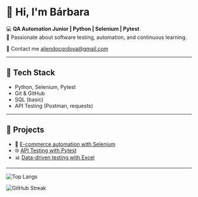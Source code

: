 # 👋 Hi, I'm Bárbara  

💻 **QA Automation Junior | Python | Selenium | Pytest**  
🚀 Passionate about software testing, automation, and continuous learning.

📩 Contact me aliendocordova@gmail.com

---

## 🔧 Tech Stack
- Python, Selenium, Pytest  
- Git & GitHub  
- SQL (basic)  
- API Testing (Postman, requests)  

---

## 📂 Projects
- 🛒 [E-commerce automation with Selenium](https://github.com/tu-usuario/selenium-ecommerce-tests)  
- 🌐 [API Testing with Pytest](https://github.com/tu-usuario/api-testing-pytest)  
- 📊 [Data-driven testing with Excel](https://github.com/tu-usuario/data-driven-tests)  

---

![Top Langs](https://github-readme-stats.vercel.app/api/top-langs/?username=cordovabarbara&layout=compact&theme=tokyonight&card_width=400) 

![GitHub Streak](https://streak-stats.demolab.com?user=cordovabarbara&theme=tokyonight&card_width=400)


